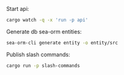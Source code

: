 Start api:

```bash
cargo watch -q -x 'run -p api'
```

Generate db sea-orm entities:

```bash
sea-orm-cli generate entity -o entity/src
```

Publish slash commands:

```bash
cargo run -p slash-commands
```
